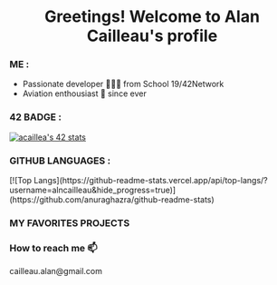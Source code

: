<h1 align="center">Greetings! Welcome to Alan Cailleau's profile</h1>
<h3>ME :</h3> <ul>
<li>Passionate developer 👨🏼‍💻 from School 19/42Network</li>
<li>Aviation enthousiast 🛫 since ever</li></ul>

<h3>42 BADGE :</h3>
<p align="center"></p>
<a href="https://github.com/oakoudad/badge42"><img src="https://badge.mediaplus.ma/darkblue/acaillea?1337Badge=off&UM6P=off" alt="acaillea's 42 stats"/></a>

<h3>GITHUB LANGUAGES :</h3>
<p align="center"></p>
[![Top Langs](https://github-readme-stats.vercel.app/api/top-langs/?username=alncailleau&hide_progress=true)](https://github.com/anuraghazra/github-readme-stats)

<h3>MY FAVORITES PROJECTS</h3>


<h3>How to reach me 📫</h3>
<p>cailleau.alan@gmail.com</p>
